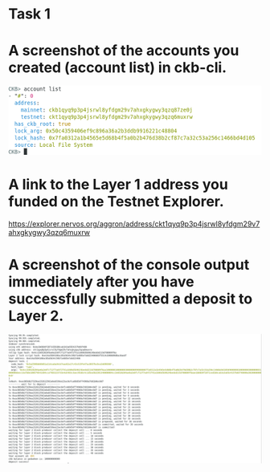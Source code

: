 # Task 1

# A screenshot of the accounts you created (account list) in ckb-cli.
![account-list](./account-list.png)

# A link to the Layer 1 address you funded on the Testnet Explorer.
https://explorer.nervos.org/aggron/address/ckt1qyq9p3p4jsrwl8yfdgm29v7ahxgkygwy3qzq6muxrw

# A screenshot of the console output immediately after you have successfully submitted a deposit to Layer 2.
![deposit](./deposit.png)
